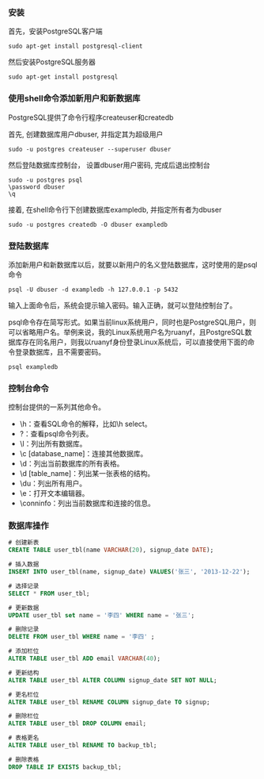 ### 安装

首先，安装PostgreSQL客户端

```shell
sudo apt-get install postgresql-client
```

然后安装PostgreSQL服务器

```shell
sudo apt-get install postgresql
```

### 使用shell命令添加新用户和新数据库

PostgreSQL提供了命令行程序createuser和createdb

首先, 创建数据库用户dbuser, 并指定其为超级用户

```shell
sudo -u postgres createuser --superuser dbuser
```

然后登陆数据库控制台， 设置dbuser用户密码, 完成后退出控制台

```shell
sudo -u postgres psql
\password dbuser
\q
```

接着, 在shell命令行下创建数据库exampledb, 并指定所有者为dbuser

```shell
sudo -u postgres createdb -O dbuser exampledb
```

### 登陆数据库

添加新用户和新数据库以后，就要以新用户的名义登陆数据库，这时使用的是psql命令

```shell
psql -U dbuser -d exampledb -h 127.0.0.1 -p 5432
```

输入上面命令后，系统会提示输入密码。输入正确，就可以登陆控制台了。

psql命令存在简写形式。如果当前linux系统用户，同时也是PostgreSQL用户，则可以省略用户名。举例来说，我的Linux系统用户名为ruanyf，且PostgreSQL数据库存在同名用户，则我以ruanyf身份登录Linux系统后，可以直接使用下面的命令登录数据库，且不需要密码。

```shell
psql exampledb
```

### 控制台命令

控制台提供的一系列其他命令。

* \h：查看SQL命令的解释，比如\h select。
* \?：查看psql命令列表。
* \l：列出所有数据库。
* \c [database_name]：连接其他数据库。
* \d：列出当前数据库的所有表格。
* \d [table_name]：列出某一张表格的结构。
* \du：列出所有用户。
* \e：打开文本编辑器。
* \conninfo：列出当前数据库和连接的信息。

### 数据库操作

```SQL
# 创建新表 
CREATE TABLE user_tbl(name VARCHAR(20), signup_date DATE);

# 插入数据 
INSERT INTO user_tbl(name, signup_date) VALUES('张三', '2013-12-22');

# 选择记录 
SELECT * FROM user_tbl;

# 更新数据 
UPDATE user_tbl set name = '李四' WHERE name = '张三';

# 删除记录 
DELETE FROM user_tbl WHERE name = '李四' ;

# 添加栏位 
ALTER TABLE user_tbl ADD email VARCHAR(40);

# 更新结构 
ALTER TABLE user_tbl ALTER COLUMN signup_date SET NOT NULL;

# 更名栏位 
ALTER TABLE user_tbl RENAME COLUMN signup_date TO signup;

# 删除栏位 
ALTER TABLE user_tbl DROP COLUMN email;

# 表格更名 
ALTER TABLE user_tbl RENAME TO backup_tbl;

# 删除表格 
DROP TABLE IF EXISTS backup_tbl;
```
